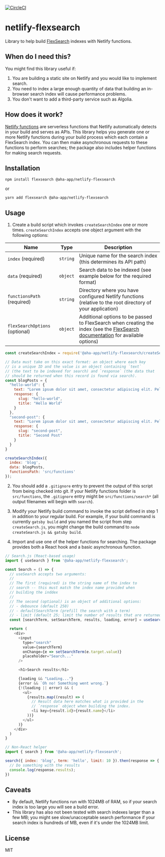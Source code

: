 [![CircleCI](https://circleci.com/gh/aha-app/netlify-flexsearch.svg?style=shield)](https://circleci.com/gh/aha-app/netlify-flexsearch)

# netlify-flexsearch

Library to help build [FlexSearch](https://github.com/nextapps-de/flexsearch) indexes with Netlify functions.

## When do I need this?

You might find this library useful if:

1. You are building a static site on Netlify and you would like to implement search.
2. You need to index a large enough quantity of data that building an in-browser search index will cause performance problems.
3. You don't want to add a third-party service such as Algolia.

## How does it work?

[Netlify functions](https://www.netlify.com/products/functions) are serverless functions that Netlify automatically detects in your build and serves as APIs. This library helps you generate one or more Netlify functions during your build process which each contain a FlexSearch index. You can then make asynchronous requests to these functions to perform searches; the package also includes helper functions for making search requests.

## Installation

```
npm install flexsearch @aha-app/netlify-flexsearch
```

or

```
yarn add flexsearch @aha-app/netlify-flexsearch
```

## Usage

1. Create a build script which invokes `createSearchIndex` one or more times. `createSearchIndex` accepts one object argument with the following options:

| Name | Type | Description |
| --- | --- | --- |
| `index` (required) | `string` | Unique name for the search index (this determines its API path) |
| `data` (required) | `object` | Search data to be indexed (see example below for the required format) |
| `functionsPath` (required) | `string` | Directory where you have configured Netlify functions (relative to the root directory of your application) |
| `flexSearchOptions` (optional) | `object` | Additional options to be passed to FlexSearch when creating the index (see the [FlexSearch documentation](https://github.com/nextapps-de/flexsearch#flexsearch.create) for available options) |

```javascript
const createSearchIndex = require('@aha-app/netlify-flexsearch/createSearchIndex');

// Data must take on this exact format: an object where each key
// is a unique ID and the value is an object containing `text`
// (the text to be indexed for search) and `response` (the data that
// should be returned when this record is found via search).
const blogPosts = {
  "hello-world": {
    text: "Lorem ipsum dolor sit amet, consectetur adipiscing elit. Pellentesque augue odio, accumsan eu turpis et, fermentum pellentesque justo.",
    response: {
      slug: "hello-world",
      title: "Hello World"
    }
  },
  "second-post": {
    text: "Lorem ipsum dolor sit amet, consectetur adipiscing elit. Pellentesque augue odio, accumsan eu turpis et, fermentum pellentesque justo.",
    response: {
      slug: "second-post",
      title: "Second Post"
    }
  }
}

createSearchIndex({
  index: 'blog',
  data: blogPosts,
  functionsPath: 'src/functions'
});
```

2. You should add a `.gitignore` entry to prevent the output of this script from being checked into git. If your Netlify functions folder is `src/functions`, the `.gitignore` entry might be `src/functions/search*` (all output filenames will begin with `search`).

3. Modify your Netlify build command to invoke the script defined in step 1 in addition to your regular build. For example, if your build command is currently `gatsby build` and you named the script from step ` createSearch.js`, you might change the build command to `node createSearch.js && gatsby build`.

4. Import and use one of the helper functions for searching. The package provides both a React hook and a basic asynchronous function.

```javascript
// Search.js (React-based usage)
import { useSearch } from '@aha-app/netlify-flexsearch';

const Search = () => {
  // useSearch accepts two arguments:
  // 
  // The first (required) is the string name of the index to
  // search -- this must match the index name provided when
  // building the inddex
  // 
  // The second (optional) is an object of additional options:
  // - debounce (default 250)
  // - defaultSearchTerm (prefill the search with a term)
  // - limit (default 25; limit the number of results that are returned)
  const [searchTerm, setSearchTerm, results, loading, error] = useSearch('blog', { debounce: 300 });

  return (
    <div>
      <input
        type="search"
        value={searchTerm}
        onChange={e => setSearchTerm(e.target.value)}
        placeholder="Search..."
      />

      <h1>Search results</h1>

      {loading && "Loading..."}
      {error && `Oh no! Something went wrong.`}
      {!(loading || error) && (
        <ul>
          {results.map((result) => (
            // Result data here matches what is provided in the
            // `response` object when building the index.
            <li key={result.id}>{result.name}</li>
          ))}
        </ul>
      )}
    </div>
  )
}
```

```javascript
// Non-React helper
import { search } from '@aha-app/netlify-flexsearch';

search({ index: 'blog', term: 'hello', limit: 10 }).then(response => {
  // Do something with the results
  console.log(response.results);
})
```

## Caveats

* By default, Netlify functions run with 1024MB of RAM, so if your search index is too large you will see a build error.
* This library has also not been tested with search indexes larger than a few MB; you might see slow/unacceptable search performance if your search index is hundreds of MB, even if it's under the 1024MB limit.

## License

MIT
